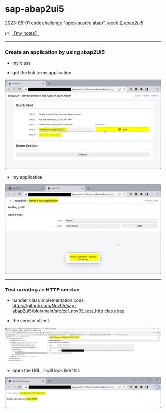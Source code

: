 # sap-abap2ui5  

2023-06-01 [code challenge "open-source abap", week 2, abap2ui5](https://groups.community.sap.com/t5/application-development/sap-developer-code-challenge-open-source-abap-week-2/m-p/260727#M1372)  

👉 [【my notes】](https://docs.google.com/document/d/13tiPco-_IDn_uZSP94QdgXN9lTABFTn2QKjVw_yqZKM)

---

### Create an application by using abap2UI5  
* my class  

* get the link to my application  
<img src="https://raw.githubusercontent.com/Nov05/pictures/master/sap-abap2ui5/2023-06-01%2021_54_54-abap2UI5.jpg">  

* my application  
<img src="https://github.com/Nov05/pictures/blob/master/sap-abap2ui5/2023-06-01%2022_00_02-abap2UI5.jpg?raw=true">

---

### Test creating an HTTP service  

* handler class implementation code:  
https://github.com/Nov05/sap-abap2ui5/blob/main/src/zcl_nov05_test_http.clas.abap  

* the service object  
<img src="https://raw.githubusercontent.com/Nov05/pictures/master/sap-abap2ui5/2023-06-01%2019_18_48-NVIDIA%20GeForce%20Overlay.jpg">  

* open the URL, it will look like this  
<img src="https://raw.githubusercontent.com/Nov05/pictures/master/sap-abap2ui5/2023-06-01%2019_23_34-General%20Information.jpg">   
